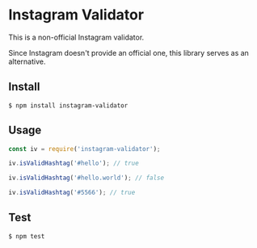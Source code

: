 # Instagram Validator

This is a non-official Instagram validator.

Since Instagram doesn't provide an official one, this library serves as an alternative.


## Install

```
$ npm install instagram-validator
```


## Usage

```js
const iv = require('instagram-validator');

iv.isValidHashtag('#hello'); // true

iv.isValidHashtag('#hello.world'); // false

iv.isValidHashtag('#5566'); // true
```


## Test

```
$ npm test
```
